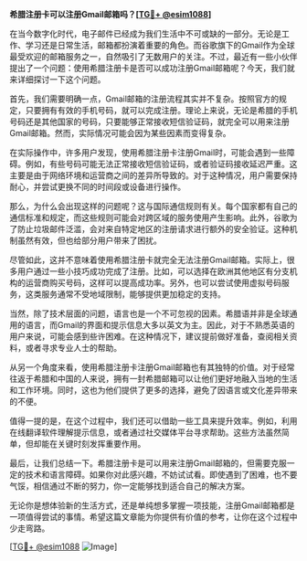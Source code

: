 **希腊注册卡可以注册Gmail邮箱吗？[[TG💪+ @esim1088](https://t.me/s/esim1088)]**

在当今数字化时代，电子邮件已经成为我们生活中不可或缺的一部分。无论是工作、学习还是日常生活，邮箱都扮演着重要的角色。而谷歌旗下的Gmail作为全球最受欢迎的邮箱服务之一，自然吸引了无数用户的关注。不过，最近有一些小伙伴提出了一个问题：使用希腊注册卡是否可以成功注册Gmail邮箱呢？今天，我们就来详细探讨一下这个问题。

首先，我们需要明确一点，Gmail邮箱的注册流程其实并不复杂。按照官方的规定，只要拥有有效的手机号码，就可以完成注册。理论上来说，无论是希腊的手机号码还是其他国家的号码，只要能够正常接收短信验证码，就完全可以用来注册Gmail邮箱。然而，实际情况可能会因为某些因素而变得复杂。

在实际操作中，许多用户发现，使用希腊注册卡注册Gmail时，可能会遇到一些障碍。例如，有些号码可能无法正常接收短信验证码，或者验证码接收延迟严重。这主要是由于网络环境和运营商之间的差异所导致的。对于这种情况，用户需要保持耐心，并尝试更换不同的时间段或设备进行操作。

那么，为什么会出现这样的问题呢？这与国际通信规则有关。每个国家都有自己的通信标准和规定，而这些规则可能会对跨区域的服务使用产生影响。此外，谷歌为了防止垃圾邮件泛滥，会对来自特定地区的注册请求进行额外的安全验证。这种机制虽然有效，但也给部分用户带来了困扰。

尽管如此，这并不意味着使用希腊注册卡就完全无法注册Gmail邮箱。实际上，很多用户通过一些小技巧成功完成了注册。比如，可以选择在欧洲其他地区有分支机构的运营商购买号码，这样可以提高成功率。另外，也可以尝试使用虚拟号码服务，这类服务通常不受地域限制，能够提供更加稳定的支持。

当然，除了技术层面的问题，语言也是一个不可忽视的因素。希腊语并非是全球通用的语言，而Gmail的界面和提示信息大多以英文为主。因此，对于不熟悉英语的用户来说，可能会感到些许困难。在这种情况下，建议提前做好准备，查阅相关资料，或者寻求专业人士的帮助。

从另一个角度来看，使用希腊注册卡注册Gmail邮箱也有其独特的价值。对于经常往返于希腊和中国的人来说，拥有一封希腊邮箱可以让他们更好地融入当地的生活和工作环境。同时，这也为他们提供了更多的选择，避免了因语言或文化差异带来的不便。

值得一提的是，在这个过程中，我们还可以借助一些工具来提升效率。例如，利用在线翻译软件理解提示信息，或者通过社交媒体平台寻求帮助。这些方法虽然简单，但却能在关键时刻发挥重要作用。

最后，让我们总结一下。希腊注册卡是可以用来注册Gmail邮箱的，但需要克服一定的技术和语言障碍。如果你对此感兴趣，不妨试试看。即使遇到了困难，也不要气馁，相信通过不断的努力，你一定能够找到适合自己的解决方案。

无论你是想体验新的生活方式，还是单纯想多掌握一项技能，注册Gmail邮箱都是一项值得尝试的事情。希望这篇文章能为你提供有价值的参考，让你在这个过程中少走弯路。

[[TG💪+ @esim1088](https://t.me/s/esim1088) ![Image](https://i.postimg.cc/4NQfJmqS/Snipaste-2025-05-13-00-14-12.png)]